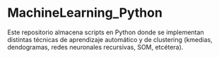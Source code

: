 # MachineLearning_Python
Este repositorio almacena scripts en Python donde se implementan distintas técnicas de aprendizaje automático y de clustering (kmedias, dendogramas, redes neuronales recursivas, SOM, etcétera).
